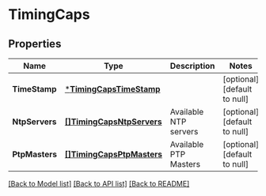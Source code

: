 # TimingCaps

## Properties
Name | Type | Description | Notes
------------ | ------------- | ------------- | -------------
**TimeStamp** | [***TimingCapsTimeStamp**](TimingCaps.TimeStamp.md) |  | [optional] [default to null]
**NtpServers** | [**[]TimingCapsNtpServers**](TimingCaps.NtpServers.md) | Available NTP servers | [optional] [default to null]
**PtpMasters** | [**[]TimingCapsPtpMasters**](TimingCaps_PtpMasters.md) | Available PTP Masters | [optional] [default to null]

[[Back to Model list]](../README.md#documentation-for-models) [[Back to API list]](../README.md#documentation-for-api-endpoints) [[Back to README]](../README.md)


